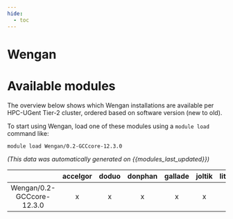 ```yaml
---
hide:
  - toc
---
```


Wengan
======

# Available modules


The overview below shows which Wengan installations are available per HPC-UGent Tier-2 cluster, ordered based on software version (new to old).

To start using Wengan, load one of these modules using a `module load` command like:

```shell
module load Wengan/0.2-GCCcore-12.3.0
```

*(This data was automatically generated on {{modules_last_updated}})*

| |accelgor|doduo|donphan|gallade|joltik|litleo|shinx|
| :---: | :---: | :---: | :---: | :---: | :---: | :---: | :---: |
|Wengan/0.2-GCCcore-12.3.0|x|x|x|x|x|x|x|
